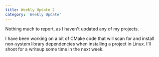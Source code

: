 ```yaml
---
title: Weekly Update 2
category: 'Weekly Update'
---
```


Nothing much to report, as I haven't updated any of my projects.

I have been working on a bit of CMake code that will scan for and install non-system library dependencies when installing a project in Linux. I'll shoot for a writeup some time in the next week.
